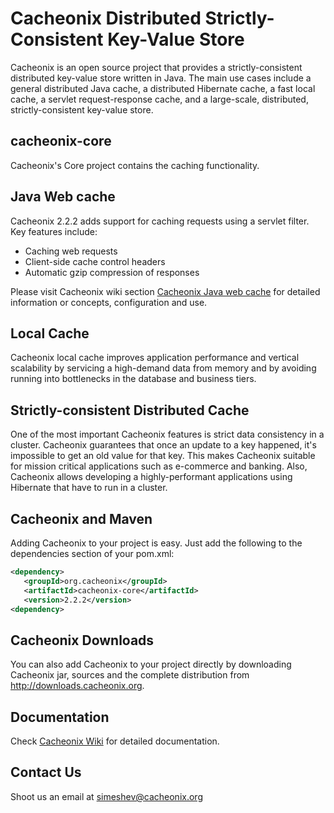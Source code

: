 # Cacheonix Distributed Strictly-Consistent Key-Value Store

Cacheonix is an open source project that provides a strictly-consistent distributed key-value store written in Java. The main use cases include a general distributed Java cache, a distributed Hibernate cache, a fast local cache, a servlet request-response cache, and a large-scale, distributed, strictly-consistent key-value store.

## cacheonix-core

Cacheonix's Core project contains the caching functionality.

## Java Web cache

Cacheonix 2.2.2 adds support for caching requests using a servlet filter. Key features include:

* Caching web requests
* Client-side cache control headers
* Automatic gzip compression of responses

Please visit Cacheonix wiki section [Cacheonix Java web cache](http://wiki.cacheonix.org/display/CCHNX20/Cacheonix+Web+Cache) for detailed information or concepts, configuration and use.  

## Local Cache

Cacheonix local cache improves application performance and vertical scalability by servicing a high-demand data from memory and by avoiding running into bottlenecks in the database and business tiers.

## Strictly-consistent Distributed Cache

One of the most important Cacheonix features is strict data consistency in a cluster. Cacheonix guarantees that once an update to a key happened, it's impossible to get an old value for that key. This makes Cacheonix suitable for mission critical applications such as e-commerce and banking. Also, Cacheonix allows developing a highly-performant applications using Hibernate that have to run in a cluster.   

## Cacheonix and Maven

Adding Cacheonix to your project is easy. Just add the following to the dependencies section of your pom.xml:

```xml
<dependency>
   <groupId>org.cacheonix</groupId>
   <artifactId>cacheonix-core</artifactId>
   <version>2.2.2</version>
<dependency>
```

## Cacheonix Downloads

You can also add Cacheonix to your project directly by downloading Cacheonix jar, sources and the complete distribution from http://downloads.cacheonix.org.

## Documentation 

Check [Cacheonix Wiki](http://wiki.cacheonix.org/display/CCHNX/Cacheonix+Knowledge+Base) for detailed documentation.

## Contact Us

Shoot us an email at simeshev@cacheonix.org
